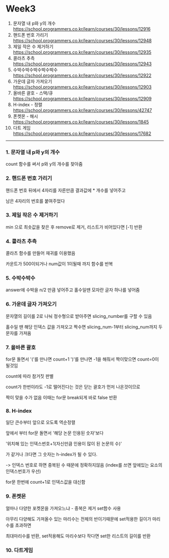 Week3
=====
1. 문자열 내 p와 y의 개수
https://school.programmers.co.kr/learn/courses/30/lessons/12916
2. 핸드폰 번호 가리기
https://school.programmers.co.kr/learn/courses/30/lessons/12948
3. 제일 작은 수 제거하기
https://school.programmers.co.kr/learn/courses/30/lessons/12935
4. 콜라츠 추측
https://school.programmers.co.kr/learn/courses/30/lessons/12943
5. 수박수박수박수박수박수
https://school.programmers.co.kr/learn/courses/30/lessons/12922
6. 가운데 글자 가져오기
https://school.programmers.co.kr/learn/courses/30/lessons/12903
7. 올바른 괄호 - 스택/큐
https://school.programmers.co.kr/learn/courses/30/lessons/12909
8. H-index - 정렬
https://school.programmers.co.kr/learn/courses/30/lessons/42747
9. 폰켓몬 - 해시
https://school.programmers.co.kr/learn/courses/30/lessons/1845
10. 다트 게임
https://school.programmers.co.kr/learn/courses/30/lessons/17682


***
### 1. 문자열 내 p와 y의 개수
count 함수를 써서 p와 y의 개수를 찾아줌

### 2. 핸드폰 번호 가리기
핸드폰 번호 뒤에서 4자리를 자른만큼 결과값에 * 개수를 넣어주고

남은 4자리의 번호를 붙여주었다

### 3. 제일 작은 수 제거하기
min 으로 최솟값을 찾은 후 remove로 제거, 리스트가 비어있다면 [-1] 반환

### 4. 콜라츠 추측
콜라츠 함수를 만들어 재귀를 이용했음

카운트가 500이되거나 num값이 1이될때 까지 함수를 반복

### 5. 수박수박수
answer에 수박을 n/2 만큼 넣어주고 홀수일땐 모자란 글자 하나를 넣어줌

### 6. 가운데 글자 가져오기
문자열의 길이를 2로 나눠 정수형으로 받아주면 slicing_number를 구할 수 있음

홀수일 땐 해당 인덱스 값을 가져오고 짝수면 slicing_num-1부터 slicing_num까지 두 문자를 가져옴

### 7. 올바른 괄호
for문 돌면서 '('를 만나면 count+1 ')'를 만나면 -1을 해줘서 짝이맞으면 count=0이 될것임

count에 따라 참거짓 판별

count가 한번이라도 -1로 떨어진다는 것은 닫는 괄호가 먼저 나온것이므로

짝이 맞을 수가 없음 이때는 for문 break되게 바로 false 반환

### 8. H-index
일단 큰수부터 앞으로 오도록 역순정렬

앞에서 부터 for문 돌면서 '해당 논문 인용된 숫자'보다 

'위치해 있는 인덱스번호+1(자신만큼 인용이 많이 된 논문의 수)'

가 같거나 크다면 그 숫자는 h-index가 될 수 있다.

-> 인덱스 번호로 하면 중복된 수 때문에 정확하지않음 (index를 쓰면 앞에있는 요소의 인덱스번호가 우선)

for문 한번에 count+1로 인덱스값을 대신함

### 9. 폰켓몬
얼마나 다양한 포켓몬을 가져오느냐 - 중복은 제거 set함수 사용

아무리 다양해도 가져올수 있는 마리수는 전체의 반이기때문에 set적용한 길이가 마리수를 초과하면

최대마리수를 반환, set적용해도 마리수보다 작다면 set한 리스트의 길이를 반환

### 10. 다트게임
